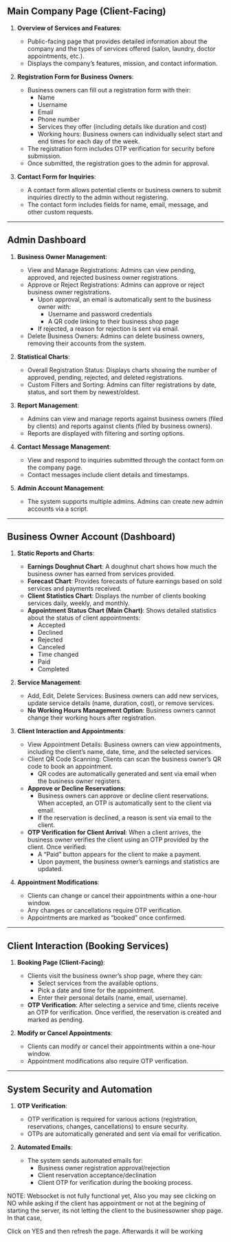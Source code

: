 ## Main Company Page (Client-Facing)

1. **Overview of Services and Features**:
   - Public-facing page that provides detailed information about the company and the types of services offered (salon, laundry, doctor appointments, etc.).
   - Displays the company’s features, mission, and contact information.

2. **Registration Form for Business Owners**:
   - Business owners can fill out a registration form with their:
     - Name
     - Username
     - Email
     - Phone number
     - Services they offer (including details like duration and cost)
     - Working hours: Business owners can individually select start and end times for each day of the week.
   - The registration form includes OTP verification for security before submission.
   - Once submitted, the registration goes to the admin for approval.

3. **Contact Form for Inquiries**:
   - A contact form allows potential clients or business owners to submit inquiries directly to the admin without registering.
   - The contact form includes fields for name, email, message, and other custom requests.

---

## Admin Dashboard

1. **Business Owner Management**:
   - View and Manage Registrations: Admins can view pending, approved, and rejected business owner registrations.
   - Approve or Reject Registrations: Admins can approve or reject business owner registrations.
     - Upon approval, an email is automatically sent to the business owner with:
       - Username and password credentials
       - A QR code linking to their business shop page
     - If rejected, a reason for rejection is sent via email.
   - Delete Business Owners: Admins can delete business owners, removing their accounts from the system.

2. **Statistical Charts**:
   - Overall Registration Status: Displays charts showing the number of approved, pending, rejected, and deleted registrations.
   - Custom Filters and Sorting: Admins can filter registrations by date, status, and sort them by newest/oldest.

3. **Report Management**:
   - Admins can view and manage reports against business owners (filed by clients) and reports against clients (filed by business owners).
   - Reports are displayed with filtering and sorting options.

4. **Contact Message Management**:
   - View and respond to inquiries submitted through the contact form on the company page.
   - Contact messages include client details and timestamps.

5. **Admin Account Management**:
   - The system supports multiple admins. Admins can create new admin accounts via a script.

---

## Business Owner Account (Dashboard)

1. **Static Reports and Charts**:
   - **Earnings Doughnut Chart**: A doughnut chart shows how much the business owner has earned from services provided.
   - **Forecast Chart**: Provides forecasts of future earnings based on sold services and payments received.
   - **Client Statistics Chart**: Displays the number of clients booking services daily, weekly, and monthly.
   - **Appointment Status Chart (Main Chart)**: Shows detailed statistics about the status of client appointments:
     - Accepted
     - Declined
     - Rejected
     - Canceled
     - Time changed
     - Paid
     - Completed

2. **Service Management**:
   - Add, Edit, Delete Services: Business owners can add new services, update service details (name, duration, cost), or remove services.
   - **No Working Hours Management Option**: Business owners cannot change their working hours after registration.

3. **Client Interaction and Appointments**:
   - View Appointment Details: Business owners can view appointments, including the client’s name, date, time, and the selected services.
   - Client QR Code Scanning: Clients can scan the business owner’s QR code to book an appointment.
     - QR codes are automatically generated and sent via email when the business owner registers.
   - **Approve or Decline Reservations**:
     - Business owners can approve or decline client reservations. When accepted, an OTP is automatically sent to the client via email.
     - If the reservation is declined, a reason is sent via email to the client.
   - **OTP Verification for Client Arrival**: When a client arrives, the business owner verifies the client using an OTP provided by the client. Once verified:
     - A “Paid” button appears for the client to make a payment.
     - Upon payment, the business owner’s earnings and statistics are updated.

4. **Appointment Modifications**:
   - Clients can change or cancel their appointments within a one-hour window.
   - Any changes or cancellations require OTP verification.
   - Appointments are marked as “booked” once confirmed.

---

## Client Interaction (Booking Services)

1. **Booking Page (Client-Facing)**:
   - Clients visit the business owner’s shop page, where they can:
     - Select services from the available options.
     - Pick a date and time for the appointment.
     - Enter their personal details (name, email, username).
   - **OTP Verification**: After selecting a service and time, clients receive an OTP for verification. Once verified, the reservation is created and marked as pending.

2. **Modify or Cancel Appointments**:
   - Clients can modify or cancel their appointments within a one-hour window.
   - Appointment modifications also require OTP verification.

---

## System Security and Automation

1. **OTP Verification**:
   - OTP verification is required for various actions (registration, reservations, changes, cancellations) to ensure security.
   - OTPs are automatically generated and sent via email for verification.

2. **Automated Emails**:
   - The system sends automated emails for:
     - Business owner registration approval/rejection
     - Client reservation acceptance/declination
     - Client OTP for verification during the booking process.



NOTE: Websocket is not fully functional yet, 
Also you may see clicking on NO while asking if the client has appointment or not at the begining of starting the server, 
its not letting the client to the businessowner shop page. 
In that case,

Click on YES and then refresh the page. Afterwards it will be working

